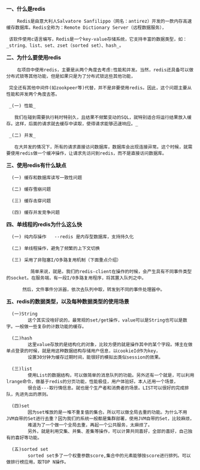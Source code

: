 **一、什么是redis**

        Redis是由意大利人Salvatore Sanfilippo（网名：antirez）开发的一款内存高速缓存数据库。Redis全称为：Remote Dictionary Server（远程数据服务），
     
     该软件使用c语言编写，Redis是一个key-value存储系统，它支持丰富的数据类型，如：_string、list、set、zset（sorted set）、hash_。
   
**二、为什么要使用redis**   

        在项目中使用redis，主要是从两个角度去考虑:性能和并发。当然，redis还具备可以做分布式锁等其他功能，但是如果只是为了分布式锁这些其他功能，
     
     完全还有其他中间件(如zookpeer等)代替，并不是非要使用redis。因此，这个问题主要从性能和并发两个角度去答。
 
     _(一) 性能_
   
       我们在碰到需要执行耗时特别久，且结果不频繁变动的SQL，就特别适合将运行结果放入缓存。这样，后面的请求就去缓存中读取，使得请求能够迅速响应。_
      
     _(二) 并发_
   
       在大并发的情况下，所有的请求直接访问数据库，数据库会出现连接异常。这个时候，就需要使用redis做一个缓冲操作，让请求先访问到redis，而不是直接访问数据库。
       
**三、使用redis有什么缺点**       

      (一) 缓存和数据库读写一致性问题
      
      (二) 缓存雪崩问题
      
      (三) 缓存击穿问题
      
      (四) 缓存并发竞争问题
      
**四、单线程的redis为什么这么快**      

      (一) 纯内存操作   --redis 是内存型数据库，支持持久化
      
      (二) 单线程操作，避免了频繁的上下文切换
      
      (三) 采用了非阻塞I/O多路复用机制（下面重点介绍）
      
             简单来说，就是。我们的redis-client在操作的时候，会产生具有不同事件类型的socket。在服务端，有一段I/0多路复用程序，将其置入队列之中。
             
          然后，文件事件分派器，依次去队列中取，转发到不同的事件处理器中。
  
**五、redis的数据类型，以及每种数据类型的使用场景**

      (一)String
            这个其实没啥好说的，最常规的set/get操作，value可以是String也可以是数字。一般做一些复杂的计数功能的缓存。
            
      (二)hash
            这里value存放的是结构化的对象，比较方便的就是操作其中的某个字段。博主在做单点登录的时候，就是用这种数据结构存储用户信息，以cookieId作为key，
            设置30分钟为缓存过期时间，能很好的模拟出类似session的效果。
            
      (三)list
            使用List的数据结构，可以做简单的消息队列的功能。另外还有一个就是，可以利用lrange命令，做基于redis的分页功能，性能极佳，用户体验好。本人还用一个场景，
            很合适---取行情信息。就也是个生产者和消费者的场景。LIST可以很好的完成排队，先进先出的原则。
            
      (四)set
            因为set堆放的是一堆不重复值的集合。所以可以做全局去重的功能。为什么不用JVM自带的Set进行去重？因为我们的系统一般都是集群部署，使用JVM自带的Set，比较麻烦，
            难道为了一个做一个全局去重，再起一个公共服务，太麻烦了。
            另外，就是利用交集、并集、差集等操作，可以计算共同喜好，全部的喜好，自己独有的喜好等功能。
            
      (五)sorted set
            sorted set多了一个权重参数score,集合中的元素能够按score进行排列。可以做排行榜应用，取TOP N操作。          